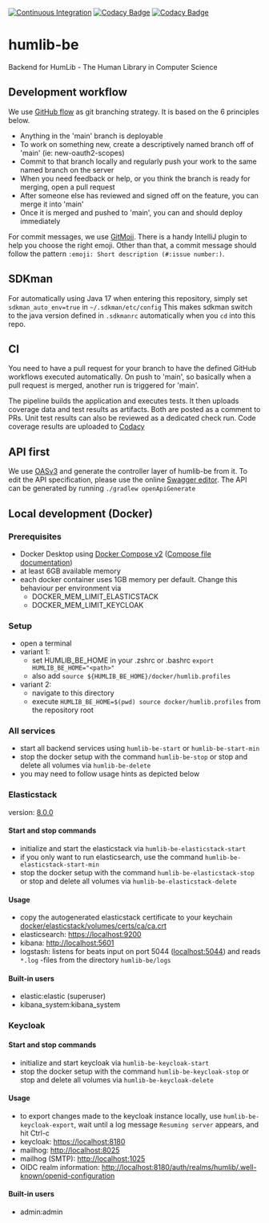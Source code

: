 [![Continuous Integration](https://github.com/mor4thii/humlib-be/actions/workflows/ci.yml/badge.svg)](https://github.com/mor4thii/humlib-be/actions/workflows/ci.yml)
[![Codacy Badge](https://app.codacy.com/project/badge/Coverage/561b77a871fb48d084975e6e832aea97)](https://www.codacy.com/gh/mor4thii/humlib-be/dashboard?utm_source=github.com&amp;utm_medium=referral&amp;utm_content=mor4thii/humlib-be&amp;utm_campaign=Badge_Coverage)
[![Codacy Badge](https://app.codacy.com/project/badge/Grade/561b77a871fb48d084975e6e832aea97)](https://www.codacy.com/gh/mor4thii/humlib-be/dashboard?utm_source=github.com&amp;utm_medium=referral&amp;utm_content=mor4thii/humlib-be&amp;utm_campaign=Badge_Grade)

# humlib-be

Backend for HumLib - The Human Library in Computer Science

## Development workflow

We use [GitHub flow](https://githubflow.github.io/) as git branching strategy. It is based on the 6 principles below.

- Anything in the 'main' branch is deployable
- To work on something new, create a descriptively named branch off of 'main' (ie: new-oauth2-scopes)
- Commit to that branch locally and regularly push your work to the same named branch on the server
- When you need feedback or help, or you think the branch is ready for merging, open a pull request
- After someone else has reviewed and signed off on the feature, you can merge it into 'main'
- Once it is merged and pushed to 'main', you can and should deploy immediately

For commit messages, we use [GitMoji](https://gitmoji.dev/). There is a handy IntelliJ plugin to help you choose the
right emoji. Other than that, a commit message should follow the pattern `:emoji: Short description (#:issue number:)`.

## SDKman

For automatically using Java 17 when entering this repository, simply set `sdkman_auto_env=true`
in `~/.sdkman/etc/config`
This makes sdkman switch to the java version defined in `.sdkmanrc` automatically when you `cd` into this repo.

## CI

You need to have a pull request for your branch to have the defined GitHub workflows executed automatically. On push
to 'main', so basically when a pull request is merged, another run is triggered for 'main'.

The pipeline builds the application and executes tests. It then uploads coverage data and test results as artifacts.
Both are posted as a comment to PRs. Unit test results can also be reviewed as a dedicated check run. Code coverage
results are uploaded to [Codacy](https://app.codacy.com/gh/mor4thii/humlib-be/dashboard?branch=main)

## API first

We use [OASv3](https://github.com/OAI/OpenAPI-Specification/blob/main/versions/3.0.2.md#versions) and generate the
controller layer of humlib-be from it. To edit the API specification, please use the
online [Swagger editor](https://editor.swagger.io/). The API can be generated by running `./gradlew openApiGenerate`

## Local development (Docker)

### Prerequisites

- Docker Desktop
  using [Docker Compose v2](https://docs.docker.com/compose/cli-command/) ([Compose file documentation](https://github.com/compose-spec/compose-spec/blob/master/spec.md))
- at least 6GB available memory
- each docker container uses 1GB memory per default. Change this behaviour per environment via
    - DOCKER_MEM_LIMIT_ELASTICSTACK
    - DOCKER_MEM_LIMIT_KEYCLOAK

### Setup

- open a terminal
- variant 1:
    - set HUMLIB_BE_HOME in your .zshrc or .bashrc `export HUMLIB_BE_HOME="<path>"`
    - also add `source ${HUMLIB_BE_HOME}/docker/humlib.profiles`
- variant 2:
    - navigate to this directory
    - execute `HUMLIB_BE_HOME=$(pwd) source docker/humlib.profiles` from the repository root

### All services

- start all backend services using `humlib-be-start` or `humlib-be-start-min`
- stop the docker setup with the command `humlib-be-stop` or stop and delete all volumes via `humlib-be-delete`
- you may need to follow usage hints as depicted below

### Elasticstack

version: [8.0.0](https://www.elastic.co/guide/en/elastic-stack-get-started/8.0/get-started-stack-docker.html#run-docker-secure "documentation")

#### Start and stop commands

- initialize and start the elasticstack via `humlib-be-elasticstack-start`
- if you only want to run elasticsearch, use the command `humlib-be-elasticstack-start-min`
- stop the docker setup with the command `humlib-be-elasticstack-stop` or stop and delete all volumes
  via `humlib-be-elasticstack-delete`

#### Usage

- copy the autogenerated elasticstack certificate to your
  keychain [docker/elasticstack/volumes/certs/ca/ca.crt](docker/elasticstack/volumes/certs/ca/ca.crt 'docker/elasticstack/volumes/certs/ca/ca.crt')
- elasticsearch: [https://localhost:9200](https://localhost:9200 'https://localhost:9200')
- kibana: [http://localhost:5601](http://localhost:5601 'http://localhost:5601')
- logstash: listens for beats input on port 5044 ([localhost:5044](localhost:5044 'localhost:5044')) and reads `*.log`
  -files from the directory `humlib-be/logs`

#### Built-in users

- elastic:elastic (superuser)
- kibana_system:kibana_system

### Keycloak

#### Start and stop commands

- initialize and start keycloak via `humlib-be-keycloak-start`
- stop the docker setup with the command `humlib-be-keycloak-stop` or stop and delete all volumes
  via `humlib-be-keycloak-delete`

#### Usage

- to export changes made to the keycloak instance locally, use `humlib-be-keycloak-export`, wait until a log
  message `Resuming server` appears, and hit Ctrl-c
- keycloak: [https://localhost:8180](https://localhost:8180 'https://localhost:8180')
- mailhog: [http://localhost:8025](http://localhost:8025 'http://localhost:8025')
- mailhog (SMTP): [http://localhost:1025](http://localhost:1025 'http://localhost:8025')
- OIDC realm
  information: [http://localhost:8180/auth/realms/humlib/.well-known/openid-configuration](http://localhost:8180/auth/realms/humlib/.well-known/openid-configuration 'http://localhost:8180/auth/realms/humlib/.well-known/openid-configuration')

#### Built-in users

- admin:admin
